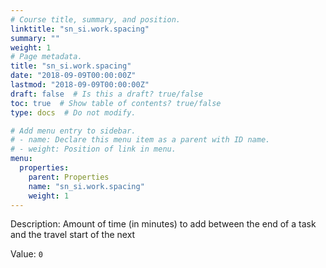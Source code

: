 ```yaml
---
# Course title, summary, and position.
linktitle: "sn_si.work.spacing"
summary: ""
weight: 1
# Page metadata.
title: "sn_si.work.spacing"
date: "2018-09-09T00:00:00Z"
lastmod: "2018-09-09T00:00:00Z"
draft: false  # Is this a draft? true/false
toc: true  # Show table of contents? true/false
type: docs  # Do not modify.

# Add menu entry to sidebar.
# - name: Declare this menu item as a parent with ID name.
# - weight: Position of link in menu.
menu:
  properties:
    parent: Properties
    name: "sn_si.work.spacing"
    weight: 1
---
```


Description: Amount of time (in minutes) to add between the end of a task and the travel start of the next


Value: `0`